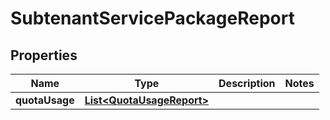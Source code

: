
# SubtenantServicePackageReport

## Properties
Name | Type | Description | Notes
------------ | ------------- | ------------- | -------------
**quotaUsage** | [**List&lt;QuotaUsageReport&gt;**](QuotaUsageReport.md) |  | 



